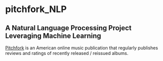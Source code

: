 # pitchfork_NLP
## A Natural Language Processing Project Leveraging Machine Learning

[Pitchfork](https://pitchfork.com/) is an American online music publication that regularly publishes reviews and ratings of recently released / reissued albums.
